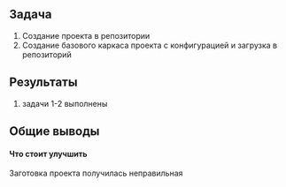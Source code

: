 ## Задача
1. Создание проекта в репозитории
2. Создание базового каркаса проекта с конфигурацией и загрузка в репозиторий
## Результаты
1. задачи 1-2 выполнены
## Общие выводы

#### Что стоит улучшить
Заготовка проекта получилась неправильная 

